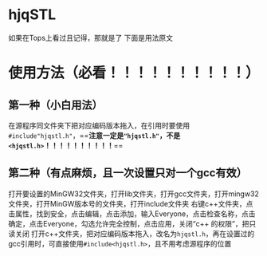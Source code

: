 # hjqSTL
如果在Tops上看过且记得，那就是了
下面是用法原文

# 使用方法（必看！！！！！！！！！！）
## 第一种（小白用法）
在源程序同文件夹下把对应编码版本拖入，在引用时要使用`#include"hjqstl.h"`，==**注意一定是`"hjqstl.h"`，不是`<hjqstl.h>`！！！！！！！！！！**==
## 第二种（有点麻烦，且一次设置只对一个gcc有效）
打开要设置的MinGW32文件夹，打开lib文件夹，打开gcc文件夹，打开mingw32文件夹，打开MinGW版本号的文件夹，打开include文件夹
右键c++文件夹，点击属性，找到安全，点击编辑，点击添加，输入Everyone，点击检查名称，点击确定，点击Everyone，勾选允许完全控制，点击应用，关闭“c++ 的权限”，把只读关闭
打开c++文件夹，把对应编码版本拖入，改名为`hjqstl.h`，再在设置过的gcc引用时，可直接使用`#include<hjqstl.h>`，且不用考虑源程序的位置
